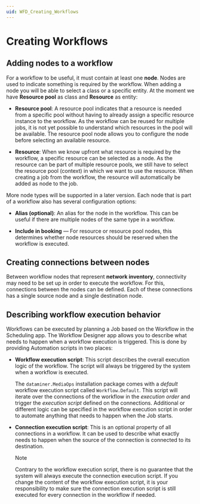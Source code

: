 ```yaml
---
uid: WFD_Creating_Workflows
---
```


# Creating Workflows

## Adding nodes to a workflow

For a workflow to be useful, it must contain at least one **node**. Nodes are used to indicate something is required by the workflow. When adding a node you will be able to select a class or a specific entity. At the moment we have **Resource pool** as class and **Resource** as entity:

- **Resource pool**: A resource pool indicates that a resource is needed from a specific pool without having to already assign a specific resource instance to the workflow. As the workflow can be reused for multiple jobs, it is not yet possible to understand which resources in the pool will be available. The resource pool node allows you to configure the node before selecting an available resource.

- **Resource**: When we know upfront what resource is required by the workflow, a specific resource can be selected as a node. As the resource can be part of multiple resource pools, we still have to select the resource pool (context) in which we want to use the resource. When creating a job from the workflow, the resource will automatically be added as node to the job.

More node types will be supported in a later version. Each node that is part of a workflow also has several configuration options:

- **Alias (optional)**: An alias for the node in the workflow. This can be useful if there are multiple nodes of the same type in a workflow.

- **Include in booking** — For resource or resource pool nodes, this determines whether node resources should be reserved when the workflow is executed.

## Creating connections between nodes

Between workflow nodes that represent **network inventory**, connectivity may need to be set up in order to execute the workflow. For this, connections between the nodes can be defined. Each of these connections has a single source node and a single destination node.

## Describing workflow execution behavior

Workflows can be executed by planning a Job based on the Workflow in the Scheduling app. The Workflow Designer app allows you to describe what needs to happen when a workflow execution is triggered. This is done by providing Automation scripts in two places:

- **Workflow execution script**: This script describes the overall execution logic of the workflow. The script will always be triggered by the system when a workflow is executed.

  The `dataminer.MediaOps` installation package comes with a *default* workflow execution script called `Workflow.Default`. This script will iterate over the connections of the workflow in the *execution order* and trigger the *execution script* defined on the connections. Additional or different logic can be specified in the workflow execution script in order to automate anything that needs to happen when the Job starts.

- **Connection execution script**: This is an optional property of all connections in a workflow. It can be used to describe what exactly needs to happen when the source of the connection is connected to its destination.

  > [!NOTE]
  > Contrary to the workflow execution script, there is no guarantee that the system will always execute the connection execution script. If you change the content of the workflow execution script, it is your responsibility to make sure the connection execution script is still executed for every connection in the workflow if needed.

